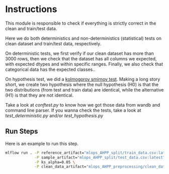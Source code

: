 # Instructions

This module is responsible to check if everything is strictly correct in the clean and train/test data.

Here we do both deterministics and non-deterministics (statistical) tests on clean dataset and train/test data, respectively.

On deterministic tests, we first verify if our clean dataset has more than 3000 rows, then we check that the dataset has all columns we expected, with expected dtypes and within specific ranges. Finally, we also check that categorical data has the expected classes..

On hypothesis test, we did a [kolmogorov smirnov test](https://pt.wikipedia.org/wiki/Teste_Kolmogorov-Smirnov). Making a long story short, we create two hypothesis where the null hypothesis (H0) is that the two distributions (from test and train data) are identical, while the alternative (H1) is that they are not identical.

Take a look at *conftest.py* to know how we got those data from wandb and command line parser. If you wanna check the tests, take a look at *test_deterministic.py* and/or *test_hypothesis.py* 

## Run Steps

Here is an example to run this step.

```bash
mlflow run . -P reference_artifact="mlops_AHPP_split/train_data.csv:latest" \
             -P sample_artifact="mlops_AHPP_split/test_data.csv:latest" \
             -P ks_alpha=0.05 \
             -P clean_data_artifact="mlops_AHPP_preprocessing/clean_data.csv:latest"
```
